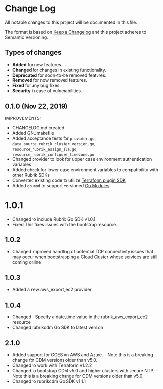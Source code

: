 # Change Log

All notable changes to this project will be documented in this file.

The format is based on [Keep a Changelog](http://keepachangelog.com/)
and this project adheres to [Semantic Versioning](http://semver.org/).

## Types of changes

- **Added** for new features.
- **Changed** for changes in existing functionality.
- **Deprecated** for soon-to-be removed features.
- **Removed** for now removed features.
- **Fixed** for any bug fixes.
- **Security** in case of vulnerabilities.

## 0.1.0 (Nov 22, 2019)

IMPROVEMENTS:

* CHANGELOG.md created
* Added GNUmakefile
* Added acceptance tests for `provider.go`, `data_source_rubrik_cluster_version.go`, `resource_rubrik_assign_sla.go`, `resource_rubrik_configure_timezone.go`
* Changed provider to look for upper case environment authentication variables
* Added check for lower case environment variables to compatibility with other Rubrik SDKs
* Converted existing code to utilize [Terraform plugin SDK](https://www.terraform.io/docs/extend/plugin-sdk.html)
* Added `go.mod` to support versioned [Go Modules](https://github.com/golang/go/wiki/Modules)

# 1.0.1

* Changed to include Rubrik Go SDK v1.0.1. 
* Fixed This fixes issues with the bootstrap resource.

## 1.0.2

* Changed Improved handling of potential TCP connectivity issues that may occur when bootstrapping a Cloud Cluster whose services are still coming online

## 1.0.3

* Added a new aws_export_ec2 provider.

## 1.0.4

* Changed - Specify a date_time value in the rubrik_aws_export_ec2 resource
* Changed rubrikcdm Go SDK to latest version

## 2.1.0

* Added support for CCES on AWS and Azure. - Note this is a breaking change for CDM versions older than v5.0.
* Changed to work with Terraform v1.2.2
* Changed to bootstrap CDM v5.0 and higher clusters with secure NTP. - Note this is a breaking change for CDM versions older than v5.0.
* Changed to rubrikcdm Go SDK v1.1.1